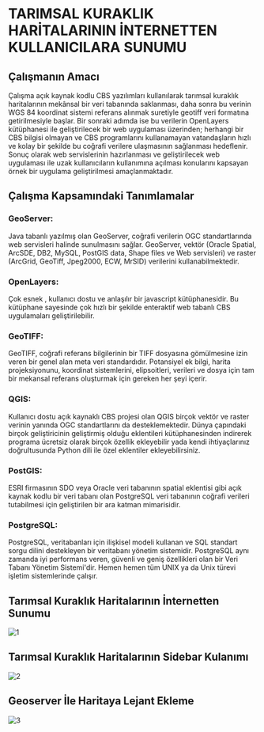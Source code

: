# TARIMSAL KURAKLIK HARİTALARININ İNTERNETTEN KULLANICILARA SUNUMU
## Çalışmanın Amacı
Çalışma açık kaynak kodlu CBS yazılımları kullanılarak tarımsal kuraklık haritalarının mekânsal bir veri tabanında saklanması, daha sonra bu verinin WGS 84 koordinat sistemi referans alınmak suretiyle geotiff veri formatına getirilmesiyle başlar. Bir sonraki adımda ise bu verilerin OpenLayers kütüphanesi ile geliştirilecek bir web uygulaması üzerinden; herhangi bir CBS bilgisi olmayan ve CBS programlarını kullanamayan vatandaşların hızlı ve kolay bir şekilde bu coğrafi verilere ulaşmasının sağlanması hedeflenir. Sonuç olarak web servislerinin hazırlanması ve geliştirilecek web uygulaması ile uzak kullanıcıların kullanımına açılması konularını kapsayan örnek bir uygulama geliştirilmesi amaçlanmaktadır. 
## Çalışma Kapsamındaki Tanımlamalar
### GeoServer:
Java tabanlı yazılmış olan GeoServer, coğrafi verilerin OGC standartlarında web servisleri halinde sunulmasını sağlar. GeoServer, vektör (Oracle Spatial, ArcSDE, DB2, MySQL, PostGIS data, Shape files ve Web servisleri) ve raster (ArcGrid, GeoTiff, Jpeg2000, ECW, MrSID) verilerini kullanabilmektedir.
### OpenLayers:
Çok esnek , kullanıcı dostu ve anlaşılır bir javascript kütüphanesidir. Bu kütüphane sayesinde çok hızlı bir şekilde enteraktif web tabanlı CBS uygulamaları geliştirilebilir.
### GeoTIFF:
GeoTIFF, coğrafi referans bilgilerinin bir TIFF dosyasına gömülmesine izin veren bir genel alan meta veri standardıdır. Potansiyel ek bilgi, harita projeksiyonunu, koordinat sistemlerini, elipsoitleri, verileri ve dosya için tam bir mekansal referans oluşturmak için gereken her şeyi içerir.
### QGIS: 
Kullanıcı dostu açık kaynaklı CBS projesi olan QGIS birçok vektör ve raster verinin yanında OGC standartlarını da desteklemektedir. Dünya çapındaki birçok geliştiricinin geliştirmiş olduğu eklentileri kütüphanesinden indirerek programa ücretsiz olarak birçok özellik ekleyebilir yada kendi ihtiyaçlarınız doğrultusunda Python dili ile özel eklentiler ekleyebilirsiniz.
### PostGIS:
ESRI firmasının SDO veya Oracle veri tabanının spatial eklentisi gibi açık kaynak kodlu bir veri tabanı olan PostgreSQL veri tabanının coğrafi verileri tutabilmesi için geliştirilen bir ara katman mimarisidir.
### PostgreSQL:
PostgreSQL, veritabanları için ilişkisel modeli kullanan ve SQL standart sorgu dilini destekleyen bir veritabanı yönetim sistemidir. PostgreSQL aynı zamanda iyi performans veren, güvenli ve geniş özellikleri olan bir Veri Tabanı Yönetim Sistemi'dir. Hemen hemen tüm UNIX ya da Unix türevi işletim sistemlerinde çalışır.
## Tarımsal Kuraklık Haritalarının İnternetten Sunumu
![1](https://user-images.githubusercontent.com/74494292/106370077-efbf3900-6367-11eb-8196-043c48efea41.png)
## Tarımsal Kuraklık Haritalarının Sidebar Kulanımı
![2](https://user-images.githubusercontent.com/74494292/106370081-f948a100-6367-11eb-9dec-69c70d739a8c.jpg)
## Geoserver İle Haritaya Lejant Ekleme
![3](https://user-images.githubusercontent.com/74494292/106370082-fcdc2800-6367-11eb-9616-38d8c13c3cae.png)

